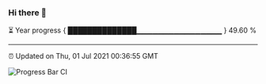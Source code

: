 ### Hi there 👋

⏳ Year progress { ██████████████▁▁▁▁▁▁▁▁▁▁▁▁▁▁▁▁ } 49.60 %

---

⏰ Updated on Thu, 01 Jul 2021 00:36:55 GMT

![Progress Bar CI](https://github.com/liununu/liununu/workflows/Progress%20Bar%20CI/badge.svg)
